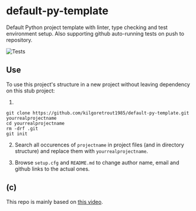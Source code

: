 # default-py-template

Default Python project template with linter, type checking and test environment 
setup. Also supporting github auto-running tests on push to repository.

![Tests](https://github.com/kilgoretrout1985/default-py-template/actions/workflows/tests.yaml/badge.svg)

## Use

To use this project's structure in a new project without leaving dependency 
on this stub project:

1)
```
git clone https://github.com/kilgoretrout1985/default-py-template.git yourrealprojectname 
cd yourrealprojectname
rm -drf .git
git init
```

2) Search all occurences of `projectname` in project files (and in directory 
structure) and replace them with `yourrealprojectname`.

3) Browse `setup.cfg` and `README.md` to change author name, email and github 
links to the actual ones.

## (c)

This repo is mainly based on [this video](https://www.youtube.com/watch?v=DhUpxWjOhME).
